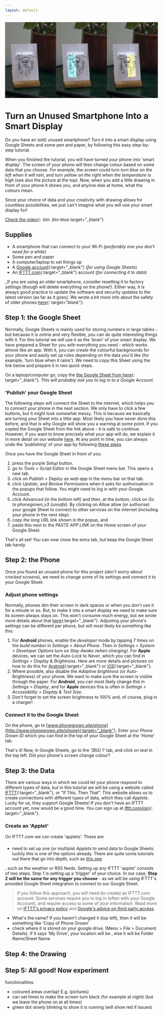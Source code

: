 ```yaml
---
layout: default
---
```


![alt text](assets/images/sunshine.jpg "text1")

# **Turn an Unused Smartphone Into a Smart Display**

Do you have an (old) unused smartphone? Turn it into a smart display using Google Sheets and some pen and paper, by following this easy step-by-step tutorial.

When you finished the tutorial, you will have turned your phone into 'smart display'. The screen of your phone will then change colour based on some data that you choose. For example, the screen could turn _turn blue on the left when it will rain_, and _turn yellow on the right when the temperature is high_ (see also the picture at the top). Now, when you add a little drawing in front of your phone it shows you, and anyone else at home, what the colours mean.

Since your choice of data and your creativity with drawing allows for countless possibilities, we just can't imagine what you will use your smart display for!

[Check the video](#video){: .btn .btn-blue target="_blank"}

<!-- TODO: get some help, go creative with drawing! ?? Perhaps seperate taasks?-->

## Supplies
<!-- TODO: something about parents for account, do it together! -->
- A smartphone that can connect to your Wi-Fi (_preferably one you don't need for a while_)
- Some pen and paper
- A computer/laptop to set things up
- A [Google account](https://myaccount.google.com/){:target="_blank"} (_for using Google Sheets_)
- An [IFTTT.com](https://www.ifttt.com/){:target="_blank"} account (_for connecting it to data_)

_If you are using an older smartphone, consider resetting it to factory settings (though will delete everything on the phone!). Either way, it is always good practice to update the software and security updates to the latest version (as far as it goes). We wrote a bit more info about the safety of older phones [here](https://www.phonegrown.site/#more-phones){: target="_blank"}._

## Step 1: the Google Sheet
Normally, Google Sheets is mainly used for storing numbers in large tables - but because it is online and very flexible, you can do quite interesting things with it. For this tutorial we will use it as the  'brain' of your smart display. We have prepared a Sheet for you with everything you need - which works almost like an app. With it, you can create the colourful backgrounds for your phone and easily set up rules depending on the data you'd like (for example, 'turn blue when it rains'). We need to copy this Sheet using the link below and prepare it in two quick steps.

On a laptop/computer go, copy the [the Google Sheet from here](#copy){: target="_blank"}. _This will probably ask you to log in to a Google Account._

### 'Publish' your Google Sheet
The following steps will connect the Sheet to the internet, which helps you to connect your phone in the next section. We only have to click a few buttons, but it might look somewhat messy. This is because we basically are turning your Sheet into a little app. Most likely you have never done this before, and that is why Google will show you a warning at some point. If you copied the Google Sheet from the link above - it is safe to continue. However, if you want to know precisely what your app will do, we explain it in more detail on our website [here](https://www.phonegrown.site/#more-tech). At any point in time, you can always undo the 'publishing' of your app by following [these steps](https://www.phonegrown.site/#more-undo)

Once you have the Google Sheet in front of you:
1. press the purple _Setup_ button.
1. go to _Tools > Script Editor_ in the Google Sheet menu bar. This opens a new tab.
1. click on _Publish > Deploy as web app_ in the menu bar on that tab.
1. click _Update_, and _Review Permissions_ when it asks for authorisation in the popups that follow. You might need to log in with your Google Account.
1. click _Advanced_ (in the bottom left) and then, at the bottom, click on _Go to phonegrown_v3 (unsafe)_. By clicking on _Allow_ allow (or authorise) your google Sheet to connect to other services on the internet (including your phone in the next step).
1. _copy the long URL_ link shown in the popup, and
1. paste this next to the _PASTE APP LINK_ on the _Home_ screen of your Google Sheet.

That's all set! You can now close the extra tab, but keep the Google Sheet tab handy.  

## Step 2: the Phone
Once you found an unused phone for this project (_don't worry about cracked screens_), we need to change some of its settings and connect it to your Google Sheet.

### Adjust phone settings
Normally, phones dim their screen in dark spaces or when you don't use it for a minute or so. But, to make it into a smart display we need to make sure its screen always stays on. This won't consume much energy, but we wrote more details about that [here](https://www.phonegrown.site/#more-sust){:target="_blank"}. Adjusting your phone's settings can be different per phone, but will most likely be something like this:

1. For **Android** phones, enable the _developer_ mode by tapping 7 times on the _build number_ in _Settings > About Phone_. Then in _Settings > System > Developer Options_ turn on _Stay Awake (when charging)_. For **Apple** devices, we can set the _Auto-Lock_ to _Never_, which you can find in _Settings > Display & Brightness_. Here are more details and pictures on how to do this for [Android](https://www.howto-connect.com/how-to-stay-awake-phone-screen-while-charging-on-android/){:target="_blank"} or [iOS](https://forums.tomsguide.com/faq/how-to-change-the-auto-lock-time-in-ios-11.19693/){:target="_blank"}.
1. Where possible, also disable the _Adaptive brightness_ (or Auto-Brightness) of your phone. We want to make sure the screen is visible through the paper. For **Android**, you can most likely change this in _Settings > Display_, and for **Apple** devices this is often in _Settings > Accessibility > Display & Text Size_.
1. Don't forget to set the screen brightness to 100% and, of course, plug in a charger!

### Connect it to the Google Sheet
On the phone, go to [www.phonegrown.site/phone](http://www.phonegrown.site/phone){:target="_blank"}. Enter your _Phone Grown ID_ which you can find in the top of your Google Sheet at the 'Home' tab.

That's it! Now, in Google Sheets, go to the _'[BG] 1'_ tab, and click on _test_ in the top left. Did your phone's screen change colour?

## Step 3: the Data
There are various ways in which we could let your phone respond to different types of data, but in this tutorial we will be using a website called [IFTTT](http://www.ifttt.com){:target="_blank"}, or "If This, Then That". This website allows us to create connections with different types of data, which they call _Applets_. Lucky for us, they support Google Sheets! If you don't have an IFTTT account yet, now would be a good time. You can sign up at [ifttt.com/join](https://ifttt.com/join){: target="_blank"}.

### Create an 'Applet'
On IFTTT.com we can create 'applets'. These are


###
- need to set up one (or multiple) _Applets_ to send data to Google Sheets. luckily this is one of the options already.
There are quite some tutorials out there that go into depth, such as [this one](https://business.tutsplus.com/tutorials/how-to-use-ifttt-with-google-sheets--cms-28355)

, such as the weather or RSS feeds. Setting up any IFTTT 'applet' consists of two steps. Step 1 is setting up a 'trigger' of your choice. In our case, **Step 2 will be the same for any trigger you choose** - as we will be using IFTTT's provided Google Sheet integration to connect to our Google Sheet.

> If you follow this approach, you will need (to create) an IFTTT.com account. Some services require you to log in (often with your Google Account), and require access to some of your information. Read more on [IFTTT's privacy policy](https://ifttt.com/terms) and [Google's advice on third party access](https://support.google.com/accounts/answer/3466521).  


- What's the name? If you haven't changed it (top left), then it will be something like 'Copy of Phone Grown'
- check where it is stored on your google drive.  (Menu > File > Document Details). If it says 'My Drive', your location will be <your name>, else it will be Folder Name/Sheet Name


## Step 4: the Drawing

## Step 5: All good! Now experiment

functionalities:
- coloured areas overlap! E.g. (pictures)
- can set times to make the screen turn black (for example at night) (but we leave the phone on at all times)
- green dot slowly blinking to show it is running (will show red if issues)
